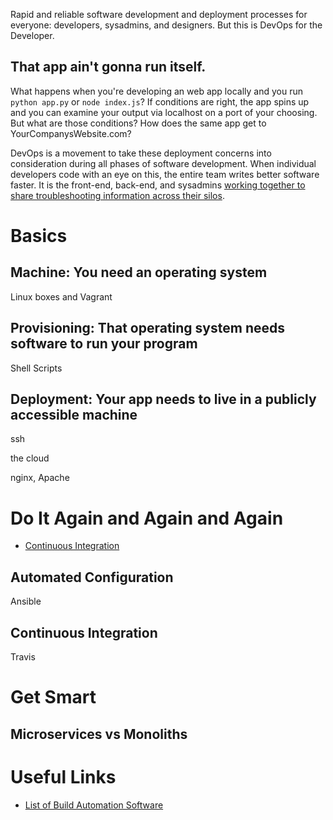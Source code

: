 Rapid and reliable software development and deployment processes for everyone: developers, sysadmins, and designers. But this is DevOps for the Developer.

That app ain't gonna run itself.
--------------------------------

What happens when you're developing an web app locally and you run `python app.py` or `node index.js`? If conditions are right, the app spins up and you can examine your output via localhost on a port of your choosing. But what are those conditions? How does the same app get to YourCompanysWebsite.com? 

DevOps is a movement to take these deployment concerns into consideration during all phases of software development. When individual developers code with an eye on this, the entire team writes better software faster. It is the front-end, back-end, and sysadmins [working together to share troubleshooting information across their silos](http://www.drdobbs.com/architecture-and-design/what-exactly-is-devops/240009147).

Basics
==========

Machine: You need an operating system
-------------------------------------

Linux boxes and Vagrant

Provisioning: That operating system needs software to run your program
----------------------------------------------------------------------

Shell Scripts

Deployment: Your app needs to live in a publicly accessible machine
----------------------------------------------------------------------
ssh

the cloud

nginx, Apache

Do It Again and Again and Again
========================================================
* [Continuous Integration](https://en.wikipedia.org/wiki/Continuous_integration)

Automated Configuration
-----------------------

Ansible

Continuous Integration
---------------------

Travis

Get Smart
=========

Microservices vs Monoliths
--------------------------

Useful Links
===========
* [List of Build Automation Software](https://en.wikipedia.org/wiki/List_of_build_automation_software#Build_script_generation_tools)







